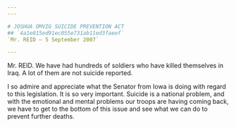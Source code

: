 ```yaml
---
---

# JOSHUA OMVIG SUICIDE PREVENTION ACT
## `4a1e015ed91ec055e731ab11ed3faeef`
`Mr. REID — 5 September 2007`

---
```



Mr. REID. We have had hundreds of soldiers who have killed themselves 
in Iraq. A lot of them are not suicide reported.

I so admire and appreciate what the Senator from Iowa is doing with 
regard to this legislation. It is so very important. Suicide is a 
national problem, and with the emotional and mental problems our troops 
are having coming back, we have to get to the bottom of this issue and 
see what we can do to prevent further deaths.